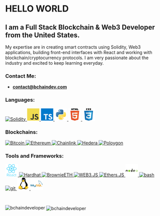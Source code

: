 # HELLO WORLD

<h2 align="left">I am a Full Stack Blockchain & Web3 Developer from the United States.</h2>
<p>My expertise are in creating smart contracts using Solidity, Web3 applications, building front-end interfaces with React and working with blockchain/cryptocurrency protocols. I am very passionate about the industry and excited to keep learning everyday. </p>


<h3 align="left">Contact Me:</h3>

- **contact@bchaindev.com**

<h3 align="left">Languages:</h3>
<p align="left"> 
    <a href="https://soliditylang.org/" target="_blank" rel="noreferrer"> <img src="https://soliditylang.org/images/SolGray.png" alt="Solidity" width="120" height="40"/> </a>
    <a href="https://developer.mozilla.org/en-US/docs/Web/JavaScript" target="_blank" rel="noreferrer"> <img src="https://raw.githubusercontent.com/devicons/devicon/master/icons/javascript/javascript-original.svg" alt="javascript" width="40" height="40"/> </a> 
    <a href="https://www.typescriptlang.org/" target="_blank" rel="noreferrer"> <img src="https://raw.githubusercontent.com/devicons/devicon/master/icons/typescript/typescript-original.svg" alt="typescript" width="40" height="40"/> </a>
    <a href="https://www.python.org" target="_blank" rel="noreferrer"> <img src="https://raw.githubusercontent.com/devicons/devicon/master/icons/python/python-original.svg" alt="python" width="40" height="40"/> </a> 
    <a href="https://www.w3.org/html/" target="_blank" rel="noreferrer"> <img src="https://raw.githubusercontent.com/devicons/devicon/master/icons/html5/html5-original-wordmark.svg" alt="html5" width="40" height="40"/> </a> 
    <a href="https://www.w3schools.com/css/" target="_blank" rel="noreferrer"> <img src="https://raw.githubusercontent.com/devicons/devicon/master/icons/css3/css3-original-wordmark.svg" alt="css3" width="40" height="40"/> </a> 
     </p>
     
<h3 align="left">Blockchains:</h3>
    <a href="https://bitcoin.org/en/" target="_blank" rel="noreferrer"> <img src="https://s2.coinmarketcap.com/static/img/coins/64x64/1.png" alt="Bitcoin" width="40" height="40"/> </a>
    <a href="https://ethereum.org/en/" target="_blank" rel="noreferrer"> <img src="https://s2.coinmarketcap.com/static/img/coins/64x64/1027.png" alt="Ethereum" width="40" height="40"/> </a>
    <a href="https://chain.link/" target="_blank" rel="noreferrer"> <img src="https://upload.wikimedia.org/wikipedia/commons/thumb/1/15/Chainlink_Logo_Blue.svg/378px-Chainlink_Logo_Blue.svg.png" alt="Chainlink" width="120" height="40"/> </a>
    <a href="https://hedera.com/learning/hedera-hashgraph" target="_blank" rel="noreferrer"> <img src="https://s2.coinmarketcap.com/static/img/coins/64x64/4642.png" alt="Hedera" width="40" height="40"/> </a>
    <a href="https://polygon.technology/" target="_blank" rel="noreferrer"> <img src="https://s2.coinmarketcap.com/static/img/coins/64x64/3890.png" alt="Poloygon" width="40" height="40"/> </a>     
    </p>
    
<h3 align="left">Tools and Frameworks:</h3>
    <a href="https://reactjs.org/" target="_blank" rel="noreferrer"> <img src="https://raw.githubusercontent.com/devicons/devicon/master/icons/react/react-original-wordmark.svg" alt="react" width="40" height="40"/> </a> 
    <a href="https://hardhat.org/"> <img src="https://hardhat.org/_next/static/media/he-head.aed81bd1.svg" alt="Hardhat" width="40" height="40"/> </a>
    <a href="https://github.com/eth-brownie/brownie" target="_blank" rel="noreferrer"> <img src="https://external-content.duckduckgo.com/iu/?u=https%3A%2F%2Fs2.51cto.com%2Foss%2F202105%2F27%2F456823ac9d0e1102ff08c1d43e45f976.jpg&f=1&nofb=1" alt="BrownieETH" width="40" height="40"/> </a>
    <a href="https://web3js.org/" target="_blank" rel="noreferrer"> <img src="https://web3js.org/web3js.png" alt="WEB3.JS" width="50" height="40"/> </a>
    <a href="https://docs.ethers.io/v5/"> <img src="https://ethers.org/static/logo.png" alt="Ethers.JS" width="50" height="40"/> </a>  
    <a href="https://nodejs.org" target="_blank" rel="noreferrer"> <img src="https://raw.githubusercontent.com/devicons/devicon/master/icons/nodejs/nodejs-original-wordmark.svg" alt="nodejs" width="40" height="40"/> </a> 
    <a href="https://www.gnu.org/software/bash/" target="_blank" rel="noreferrer"> <img src="https://duckduckgo.com/i/b34d8a01.png" alt="bash" width="80" height="40"/> </a> 
    <a href="https://git-scm.com/" target="_blank" rel="noreferrer"> <img src="https://www.vectorlogo.zone/logos/git-scm/git-scm-icon.svg" alt="git" width="40" height="40"/> </a> 
    <a href="https://www.linux.org/" target="_blank" rel="noreferrer"> <img src="https://raw.githubusercontent.com/devicons/devicon/master/icons/linux/linux-original.svg" alt="linux" width="40" height="40"/> </a> 
    <a href="https://www.mysql.com/" target="_blank" rel="noreferrer"> <img src="https://raw.githubusercontent.com/devicons/devicon/master/icons/mysql/mysql-original-wordmark.svg" alt="PostgresSQL" width="40" height="40"/> </a> 
    </p>
    <br />
<p><img align="left" src="https://github-readme-stats.vercel.app/api/top-langs?username=bchaindeveloper&show_icons=true&title_color=2a086b&text_color=2a086b&bg_color=e1e4fb&locale=en&layout=compact" alt="bchaindeveloper" /></p>

<p>&nbsp;<img align="center" src="https://github-readme-stats.vercel.app/api?username=bchaindeveloper&show_icons=true&title_color=2a086b&text_color=2a086b&bg_color=e1e4fb&locale=en" alt="bchaindeveloper" /></p>
